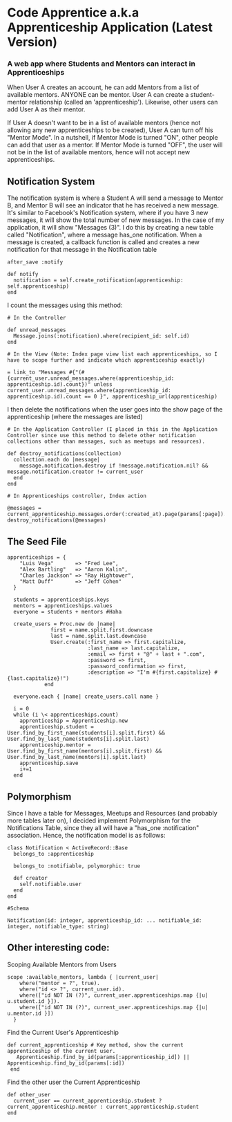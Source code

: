 # Code Apprentice a.k.a Apprenticeship Application (Latest Version)
### A web app where Students and Mentors can interact in Apprenticeships

When User A creates an account, he can add Mentors from a list of available mentors. ANYONE can be mentor. User A can create a student-mentor relationship (called an 'apprenticeship'). Likewise, other users can add User A as their mentor.

If User A doesn't want to be in a list of available mentors (hence not allowing any new apprenticeships to be created), User A can turn off his "Mentor Mode". In a nutshell, if Mentor Mode is turned "ON", other people can add that user as a mentor. If Mentor Mode is turned "OFF", the user will not be in the list of available mentors, hence will not accept new apprenticeships.

## Notification System

The notification system is where a Student A will send a message to Mentor B, and Mentor B will see an indicator that he has received a new message. It's similar to Facebook's Notification system, where if you have 3 new messages, it will show the total number of new messages. In the case of my application, it will show "Messages (3)". I do this by creating a new table called "Notification", where a message has_one notification. When a message is created, a callback function is called and creates a new notification for that message in the Notification table

```
after_save :notify

def notify
  notification = self.create_notification(apprenticeship: self.apprenticeship)
end
```

I count the messages using this method:

```
# In the Controller  
  
def unread_messages
  Message.joins(:notification).where(recipient_id: self.id)
end

# In the View (Note: Index page view list each apprenticeships, so I have to scope further and indicate which apprenticeship exactly)

= link_to "Messages #{"(#{current_user.unread_messages.where(apprenticeship_id: apprenticeship.id).count})" unless current_user.unread_messages.where(apprenticeship_id: apprenticeship.id).count == 0 }", apprenticeship_url(apprenticeship)
```

I then delete the notifications when the user goes into the show page of the apprenticeship (where the messages are listed)

```
# In the Application Controller (I placed in this in the Application Controller since use this method to delete other notification collections other than messages, such as meetups and resources).

def destroy_notifications(collection)
  collection.each do |message|
    message.notification.destroy if !message.notification.nil? && message.notification.creator != current_user
  end
end

# In Apprenticeships controller, Index action

@messages = current_apprenticeship.messages.order(:created_at).page(params[:page]).per(13)
destroy_notifications(@messages)
```

## The Seed File

```
apprenticeships = {
    "Luis Vega"       => "Fred Lee",
    "Alex Bartling"   => "Aaron Kalin",
    "Charles Jackson" => "Ray Hightower",
    "Matt Duff"       => "Jeff Cohen"
  }

  students = apprenticeships.keys
  mentors = apprenticeships.values
  everyone = students + mentors #Haha

  create_users = Proc.new do |name|
              first = name.split.first.downcase
              last = name.split.last.downcase
              User.create(:first_name => first.capitalize,
                          :last_name => last.capitalize,
                          :email => first + "@" + last + ".com",
                          :password => first,
                          :password_confirmation => first,
                          :description => "I'm #{first.capitalize} #{last.capitalize}!")
            end

  everyone.each { |name| create_users.call name }

  i = 0
  while (i \< apprenticeships.count)
    apprenticeship = Apprenticeship.new
    apprenticeship.student = User.find_by_first_name(students[i].split.first) && User.find_by_last_name(students[i].split.last)
    apprenticeship.mentor = User.find_by_first_name(mentors[i].split.first) && User.find_by_last_name(mentors[i].split.last)
    apprenticeship.save
    i+=1
  end
```

## Polymorphism

Since I have a table for Messages, Meetups and Resources (and probably more tables later on), I decided implement Polymorphism for the Notifications Table, since they all will have a "has_one :notification" association. Hence, the notification model is as follows: 

```
class Notification < ActiveRecord::Base
  belongs_to :apprenticeship
  
  belongs_to :notifiable, polymorphic: true
  
  def creator
    self.notifiable.user
  end
end

#Schema

Notification(id: integer, apprenticeship_id: ... notifiable_id: integer, notifiable_type: string) 
```


## Other interesting code:

Scoping Available Mentors from Users

```
scope :available_mentors, lambda { |current_user| 
    where("mentor = ?", true).
    where("id <> ?", current_user.id).
    where(["id NOT IN (?)", current_user.apprenticeships.map {|u| u.student.id }]).
    where(["id NOT IN (?)", current_user.apprenticeships.map {|u| u.mentor.id }])
  }
```

Find the Current User's Apprenticeship

```
def current_apprenticeship # Key method, show the current apprenticeship of the current user.
   Apprenticeship.find_by_id(params[:apprenticeship_id]) || Apprenticeship.find_by_id(params[:id])
 end
```

Find the other user the Current Apprenticeship

```
def other_user
  current_user == current_apprenticeship.student ? current_apprenticeship.mentor : current_apprenticeship.student
end
```